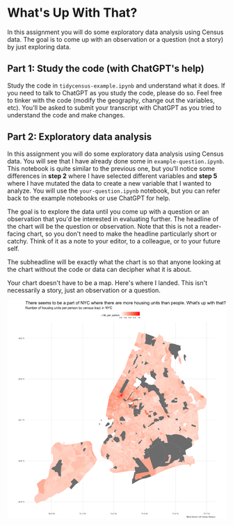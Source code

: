 # What's Up With That?

In this assignment you will do some exploratory data analysis using Census data. The goal is to come up with an observation or a question (not a story) by just exploring data.

## Part 1: Study the code (with ChatGPT's help)

Study the code in `tidycensus-example.ipynb` and understand what it does. If you need to talk to ChatGPT as you study the code, please do so. Feel free to tinker with the code (modify the geography, change out the variables, etc). You'll be asked to submit your transcript with ChatGPT as you tried to understand the code and make changes.

## Part 2: Exploratory data analysis

In this assignment you will do some exploratory data analysis using Census data. You will see that I have already done some in `example-question.ipynb`. This notebook is quite similar to the previous one, but you'll notice some differences in **step 2** where I have selected different variables and **step 5** where I have mutated the data to create a new variable that I wanted to analyze. You will use the `your-question.ipynb` notebook, but you can refer back to the example notebooks or use ChatGPT for help.

The goal is to explore the data until you come up with a question or an observation that you'd be interested in evaluating further. The headline of the chart will be the question or observation. Note that this is not a reader-facing chart, so you don't need to make the headline particularly short or catchy. Think of it as a note to your editor, to a colleague, or to your future self.

The subheadline will be exactly what the chart is so that anyone looking at the chart without the code or data can decipher what it is about.

Your chart doesn't have to be a map. Here's where I landed. This isn't necessarily a story, just an observation or a question.

![Map with headline "There is a part of NYC where there are more housing units than people. What's up with that?" that shows south east corner of central park has some neighborhoods with more housing units than people](image.png)
